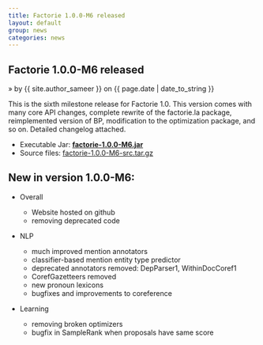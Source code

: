 ```yaml
---
title: Factorie 1.0.0-M6 released
layout: default
group: news
categories: news
---
```


## Factorie 1.0.0-M6 released
 &raquo; by {{ site.author_sameer }} on {{ page.date | date_to_string }}

This is the sixth milestone release for Factorie 1.0. This version comes with many core API changes, complete rewrite of the factorie.la package, reimplemented version of BP, modification to the optimization package, and so on. Detailed changelog attached.

* Executable Jar: **[factorie-1.0.0-M6.jar](http://factorie.googlecode.com/files/factorie-1.0.0-M6.jar)**
* Source files: [factorie-1.0.0-M6-src.tar.gz](http://factorie.googlecode.com/files/factorie-1.0.0-M6-src.tar.gz)

New in version 1.0.0-M6:
---

* Overall
    - Website hosted on github
    - removing deprecated code

* NLP
    - much improved mention annotators
    - classifier-based mention entity type predictor
    - deprecated annotators removed: DepParser1, WithinDocCoref1
    - CorefGazetteers removed
    - new pronoun lexicons
    - bugfixes and improvements to coreference

* Learning
    - removing broken optimizers
    - bugfix in SampleRank when proposals have same score